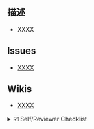 

<!--
  1: PR 提交规范：
    1. 【清晰】标题总结改动、描述补充细节、风险等
    2. 【Issue 标记】有 issue 关联的需要在标题中指定，如：fix: Change xxx #issue-xxx
  2: 别忘了加 Label（`1-Review`、`2-Change`、`3-Changed`, `4-Approved`），顺便 Assign 给一个人喔。
  3: XXXX 的内容如果不填就放着。
  4: 针对复杂的逻辑：
    1. 请保证代码注释良好
    2. 考虑写一篇 Wiki 或 README 并在下面贴上链接
    3. 自己先 Review 一遍补上一些 Review Comment 介绍你的思路
-->

## 描述
<!--
1. 要解决的具体问题或需求。
2. 列出最终的 API 实现和用法。
3. 涉及UI/交互变动需要有截图或 GIF。
-->
- XXXX

## Issues
- [XXXX](https://integration.vika.ltd/workbench/dst-xxx/view-xxx/rec-xxx)

## Wikis
- [XXXX](https://vikadata.feishu.cn/wiki/xxx)

<details>
  <summary>☑️ Self/Reviewer Checklist</summary>
  <p>

  ### 边界情况：
  - 边界问题
  - typescript 不要用 ! 强行指定
  - typescript 用 any、as 前思考清楚是否可以优化
  ### 产品逻辑：
  - 神奇关联注意事项
  - 协同注意事项
  - 权限注意事项
  ### 开发逻辑：
  - 新增国际化 -> 产品新增国际化记录后同步
  - 新增 icon -> 设计上传 icon 数据后脚本同步
  - 新增/修改 css 规则 -> `css module`
  - 使用语义化变量变量 [design tokens](https://vika.cn/developers/widget/design-tokens)
  - 新增/修改变量 -> 变量命名合理可读
  - 存在连续逻辑判断 -> 避免过长或复杂的逻辑判断，如多个&&/|| 连用。
  - 存在新增的工具方法 -> 尽量使用现有的抽象后方法。
  - 组件拥有 state -> state 中是否只存放改变后需要 render ui 的数据。
  - 组件 render 方法中存在计算 -> 计算是否复杂、能否缓存计算。
  - 存在定时器 -> 组件生命周期中引入的定时器是否在生命周期结束时清除。
  
  </p>
</details>
